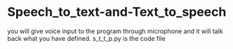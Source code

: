 # Speech_to_text-and-Text_to_speech
you will give voice input to the program through microphone and it will talk back what you have defined.
s_t_t_p.py is the code file 
